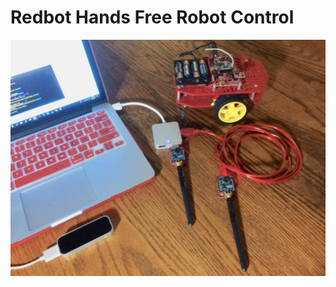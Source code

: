 # **Redbot Hands Free Robot Control**


![alt text](./images/redbot-hands-free-control.jpeg?raw=true "Redbot Hands Free Robot Control")

